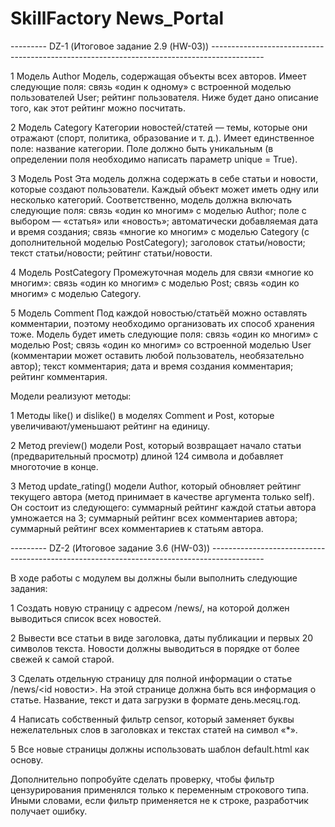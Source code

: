 # SkillFactory News_Portal


--------- DZ-1 (Итоговое задание 2.9 (HW-03)) -------------------------------------------------------------------------------------------

1 Модель Author Модель, содержащая объекты всех авторов. Имеет следующие поля: cвязь «один к одному» с встроенной моделью пользователей User; рейтинг пользователя. Ниже будет дано описание того, как этот рейтинг можно посчитать.

2 Модель Category Категории новостей/статей — темы, которые они отражают (спорт, политика, образование и т. д.). Имеет единственное поле: название категории. Поле должно быть уникальным (в определении поля необходимо написать параметр unique = True).

3 Модель Post Эта модель должна содержать в себе статьи и новости, которые создают пользователи. Каждый объект может иметь одну или несколько категорий. Соответственно, модель должна включать следующие поля: связь «один ко многим» с моделью Author; поле с выбором — «статья» или «новость»; автоматически добавляемая дата и время создания; связь «многие ко многим» с моделью Category (с дополнительной моделью PostCategory); заголовок статьи/новости; текст статьи/новости; рейтинг статьи/новости.

4 Модель PostCategory Промежуточная модель для связи «многие ко многим»: связь «один ко многим» с моделью Post; связь «один ко многим» с моделью Category.

5 Модель Comment Под каждой новостью/статьёй можно оставлять комментарии, поэтому необходимо организовать их способ хранения тоже. Модель будет иметь следующие поля: связь «один ко многим» с моделью Post; связь «один ко многим» со встроенной моделью User (комментарии может оставить любой пользователь, необязательно автор); текст комментария; дата и время создания комментария; рейтинг комментария.

Модели реализуют методы:

1 Методы like() и dislike() в моделях Comment и Post, которые увеличивают/уменьшают рейтинг на единицу.

2 Метод preview() модели Post, который возвращает начало статьи (предварительный просмотр) длиной 124 символа и добавляет многоточие в конце.

3 Метод update_rating() модели Author, который обновляет рейтинг текущего автора (метод принимает в качестве аргумента только self). Он состоит из следующего: суммарный рейтинг каждой статьи автора умножается на 3; суммарный рейтинг всех комментариев автора; суммарный рейтинг всех комментариев к статьям автора.

--------- DZ-2 (Итоговое задание 3.6 (HW-03)) -------------------------------------------------------------------------------------------

В ходе работы с модулем вы должны были выполнить следующие задания:

1 Создать новую страницу с адресом /news/, на которой должен выводиться список всех новостей.

2 Вывести все статьи в виде заголовка, даты публикации и первых 20 символов текста. Новости должны выводиться в порядке от более свежей к самой старой.

3 Сделать отдельную страницу для полной информации о статье /news/<id новости>. На этой странице должна быть вся информация о статье. Название, текст и дата загрузки в формате день.месяц.год.

4 Написать собственный фильтр censor, который заменяет буквы нежелательных слов в заголовках и текстах статей на символ «*».

5 Все новые страницы должны использовать шаблон default.html как основу.

Дополнительно попробуйте сделать проверку, чтобы фильтр цензурирования применялся только к переменным строкового типа. Иными словами, если фильтр применяется не к строке, разработчик получает ошибку.





